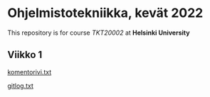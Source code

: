 # Ohjelmistotekniikka, kevät 2022

This repository is for course *TKT20002* at **Helsinki University**



## Viikko 1

[komentorivi.txt](https://github.com/Zatyri/ot-harjoitustyo/blob/9a2d8acb61f35865b0194fdd9b501a10af4814c8/laskarit/viikko1/komentorivi.txt)

[gitlog.txt](https://github.com/Zatyri/ot-harjoitustyo/blob/9a2d8acb61f35865b0194fdd9b501a10af4814c8/laskarit/viikko1/gitlog.txt)
